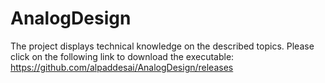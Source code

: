 # AnalogDesign

The project displays technical knowledge on the described topics. Please click on the following link to download the executable:
https://github.com/alpaddesai/AnalogDesign/releases
